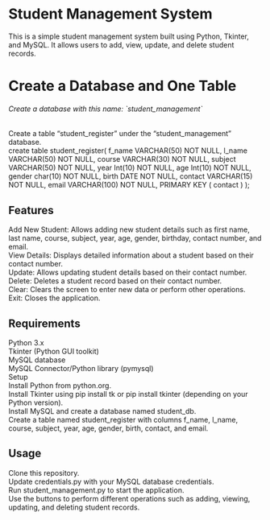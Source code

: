 # Student Management System
This is a simple student management system built using Python, Tkinter, and MySQL. It allows users to add, view, update, and delete student records.<br>
<h1>Create a Database and One Table</h1>
<h6>Create a database with this name: `student_management`</h6>
Create a table “student_register” under the “student_management” database.<br>
create table student_register(
	f_name VARCHAR(50) NOT NULL,
	l_name VARCHAR(50) NOT NULL,
	course VARCHAR(30) NOT NULL,
	subject VARCHAR(50) NOT NULL,
	year Int(10) NOT NULL,
	age Int(10) NOT NULL,
	gender char(10) NOT NULL,
	birth DATE NOT NULL,
	contact VARCHAR(15) NOT NULL,
	email VARCHAR(100) NOT NULL,
	PRIMARY KEY ( contact )
);
<h2>Features</h2>
Add New Student: Allows adding new student details such as first name, last name, course, subject, year, age, gender, birthday, contact number, and email.<br>
View Details: Displays detailed information about a student based on their contact number.<br>
Update: Allows updating student details based on their contact number.<br>
Delete: Deletes a student record based on their contact number.<br>
Clear: Clears the screen to enter new data or perform other operations.<br>
Exit: Closes the application.<br>
<h2>Requirements</h2>
Python 3.x<br>
Tkinter (Python GUI toolkit)<br>
MySQL database<br>
MySQL Connector/Python library (pymysql)<br>
Setup<br>
Install Python from python.org.<br>
Install Tkinter using pip install tk or pip install tkinter (depending on your Python version).<br>
Install MySQL and create a database named student_db.<br>
Create a table named student_register with columns f_name, l_name, course, subject, year, age, gender, birth, contact, and email.<br>
<h2>Usage</h2>
Clone this repository.<br>
Update credentials.py with your MySQL database credentials.<br>
Run student_management.py to start the application.<br>
Use the buttons to perform different operations such as adding, viewing, updating, and deleting student records.